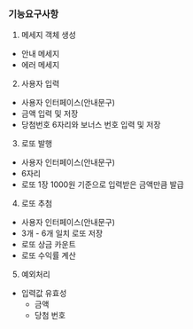 ### 기능요구사항

1. 메세지 객체 생성

- 안내 메세지
- 에러 메세지

2. 사용자 입력

- 사용자 인터페이스(안내문구)
- 금액 입력 및 저장
- 당첨번호 6자리와 보너스 번호 입력 및 저장

3. 로또 발행

- 사용자 인터페이스(안내문구)
- 6자리
- 로또 1장 1000원 기준으로 입력받은 금액만큼 발급

4. 로또 추첨

- 사용자 인터페이스(안내문구)
- 3개 - 6개 일치 로또 저장
- 로또 상금 카운트
- 로또 수익률 계산

5. 예외처리

- 입력값 유효성
  - 금액
  - 당첨 번호
